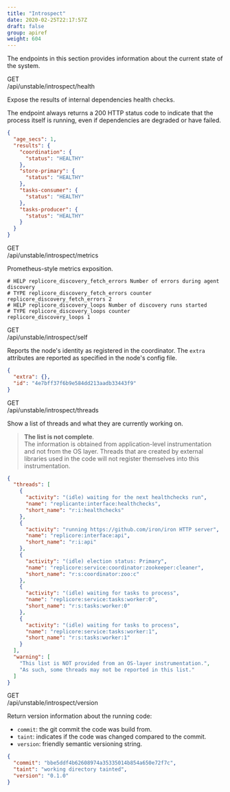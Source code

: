 ```yaml
---
title: "Introspect"
date: 2020-02-25T22:17:57Z
draft: false
group: apiref
weight: 604
---
```

<!-- markdownlint-disable MD033 -->

The endpoints in this section provides information about the current state of the system.

<div class="rest">
  <div class="method get">GET</div>
  <div class="url get">/api/unstable/introspect/health</div>
  <div class="desc get rtl"></div>
</div>

Expose the results of internal dependencies health checks.

The endpoint always returns a 200 HTTP status code to indicate that the process
itself is running, even if dependencies are degraded or have failed.

```json
{
  "age_secs": 1,
  "results": {
    "coordination": {
      "status": "HEALTHY"
    },
    "store-primary": {
      "status": "HEALTHY"
    },
    "tasks-consumer": {
      "status": "HEALTHY"
    },
    "tasks-producer": {
      "status": "HEALTHY"
    }
  }
}
```

<div class="rest">
  <div class="method get">GET</div>
  <div class="url get">/api/unstable/introspect/metrics</div>
  <div class="desc get rtl"></div>
</div>

Prometheus-style metrics exposition.

```text
# HELP replicore_discovery_fetch_errors Number of errors during agent discovery
# TYPE replicore_discovery_fetch_errors counter
replicore_discovery_fetch_errors 2
# HELP replicore_discovery_loops Number of discovery runs started
# TYPE replicore_discovery_loops counter
replicore_discovery_loops 1
```

<div class="rest">
  <div class="method get">GET</div>
  <div class="url get">/api/unstable/introspect/self</div>
  <div class="desc get rtl"></div>
</div>

Reports the node's identity as registered in the coordinator.
The `extra` attributes are reported as specified in the node's config file.

```json
{
  "extra": {},
  "id": "4e7bff37f6b9e584dd213aadb33443f9"
}
```

<div class="rest">
  <div class="method get">GET</div>
  <div class="url get">/api/unstable/introspect/threads</div>
  <div class="desc get rtl"></div>
</div>

Show a list of threads and what they are currently working on.

<blockquote class="warning">

**The list is not complete**.  
The information is obtained from application-level instrumentation and not from the OS layer.
Threads that are created by external libraries used in the code will not register themselves
into this instrumentation.

</blockquote>

```json
{
  "threads": [
    {
      "activity": "(idle) waiting for the next healthchecks run",
      "name": "replicante:interface:healthchecks",
      "short_name": "r:i:healthchecks"
    },
    {
      "activity": "running https://github.com/iron/iron HTTP server",
      "name": "replicore:interface:api",
      "short_name": "r:i:api"
    },
    {
      "activity": "(idle) election status: Primary",
      "name": "replicore:service:coordinator:zookeeper:cleaner",
      "short_name": "r:s:coordinator:zoo:c"
    },
    {
      "activity": "(idle) waiting for tasks to process",
      "name": "replicore:service:tasks:worker:0",
      "short_name": "r:s:tasks:worker:0"
    },
    {
      "activity": "(idle) waiting for tasks to process",
      "name": "replicore:service:tasks:worker:1",
      "short_name": "r:s:tasks:worker:1"
    }
  ],
  "warning": [
    "This list is NOT provided from an OS-layer instrumentation.",
    "As such, some threads may not be reported in this list."
  ]
}
```

<div class="rest">
  <div class="method get">GET</div>
  <div class="url get">/api/unstable/introspect/version</div>
  <div class="desc get rtl"></div>
</div>

Return version information about the running code:

* `commit`: the git commit the code was build from.
* `taint`: indicates if the code was changed compared to the commit.
* `version`: friendly semantic versioning string.

```json
{
  "commit": "bbe5ddf4b62608974a35335014b854a650e72f7c",
  "taint": "working directory tainted",
  "version": "0.1.0"
}
```
